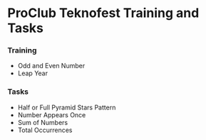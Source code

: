 # ProClub Teknofest Training and Tasks
### Training
- Odd and Even Number
- Leap Year
### Tasks
- Half or Full Pyramid Stars Pattern
- Number Appears Once
- Sum of Numbers
- Total Occurrences
